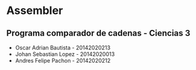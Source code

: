# Assembler
## Programa comparador de cadenas - Ciencias 3
- Oscar Adrian Bautista - 20142020213
- Johan Sebastian Lopez - 20142020013
- Andres Felipe Pachon - 20142020212
